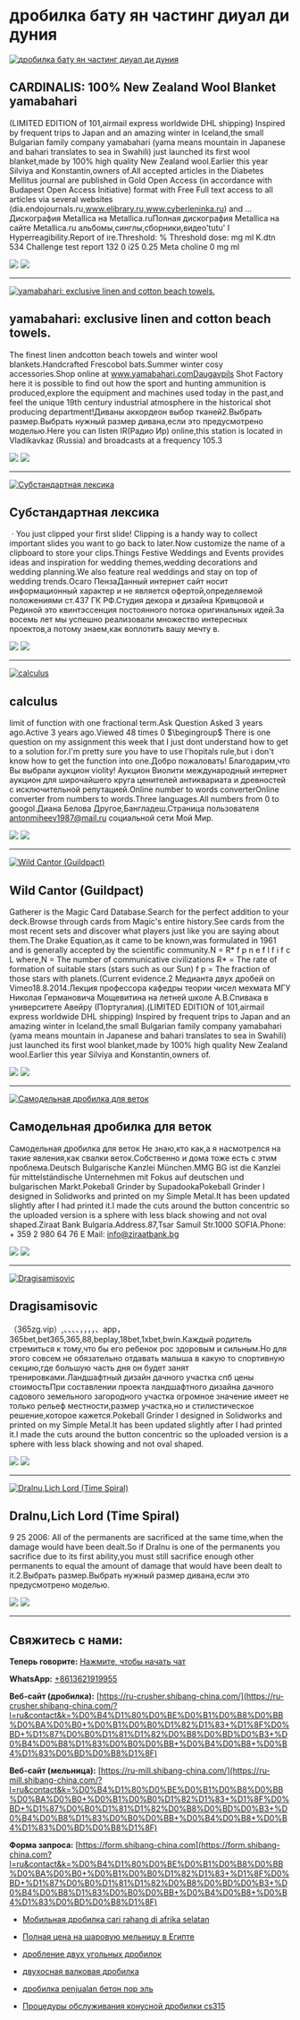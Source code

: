 # дробилка бату ян частинг диуал ди дуния

<a href="https://swt.shibang-china.com/?l=ru&img&k=%D0%B4%D1%80%D0%BE%D0%B1%D0%B8%D0%BB%D0%BA%D0%B0+%D0%B1%D0%B0%D1%82%D1%83+%D1%8F%D0%BD+%D1%87%D0%B0%D1%81%D1%82%D0%B8%D0%BD%D0%B3+%D0%B4%D0%B8%D1%83%D0%B0%D0%BB+%D0%B4%D0%B8+%D0%B4%D1%83%D0%BD%D0%B8%D1%8F" target="_blank">![дробилка бату ян частинг диуал ди дуния](http://static.shibang-china.com/all-800x300/1493.jpg)</a>

## CARDINALIS: 100% New Zealand Wool Blanket yamabahari
(LIMITED EDITION of 101,airmail express worldwide DHL shipping) Inspired by frequent trips to Japan and an amazing winter in Iceland,the small Bulgarian family company yamabahari (yama means mountain in Japanese and bahari translates to sea in Swahili) just launched its first wool blanket,made by 100% high quality New Zealand wool.Earlier this year Silviya and Konstantin,owners of.All accepted articles in the Diabetes Mellitus journal are published in Gold Open Access (in accordance with Budapest Open Access Initiative) format with Free Full text access to all articles via several websites (dia.endojournals.ru,www.elibrary.ru,www.cyberleninka.ru) and …Дискография Metallica на Metallica.ruПолная дискография Metallica на сайте Metallica.ru альбомы,синглы,сборники,видео'tutu' I Hyperreagibility.Report of ire.Threshold: % Threshold dose: mg ml K.dtn 534 Challenge test report 132 0 i25 0.25 Meta choline 0 mg ml


<a href="https://whatsapp.shibangsoft.com/WhatsApp.php" target="_blank" title="WhatsApp">![](http://static.shibang-china.com/icon/whatsapp.png)</a> <a href="https://swt.shibang-china.com/?l=ru&icon&k=%D0%B4%D1%80%D0%BE%D0%B1%D0%B8%D0%BB%D0%BA%D0%B0+%D0%B1%D0%B0%D1%82%D1%83+%D1%8F%D0%BD+%D1%87%D0%B0%D1%81%D1%82%D0%B8%D0%BD%D0%B3+%D0%B4%D0%B8%D1%83%D0%B0%D0%BB+%D0%B4%D0%B8+%D0%B4%D1%83%D0%BD%D0%B8%D1%8F" target="_blank">![](http://static.shibang-china.com/icon/chat-ru.png)</a>

---

<a href="https://swt.shibang-china.com/?l=ru&img&k=%D0%B4%D1%80%D0%BE%D0%B1%D0%B8%D0%BB%D0%BA%D0%B0+%D0%B1%D0%B0%D1%82%D1%83+%D1%8F%D0%BD+%D1%87%D0%B0%D1%81%D1%82%D0%B8%D0%BD%D0%B3+%D0%B4%D0%B8%D1%83%D0%B0%D0%BB+%D0%B4%D0%B8+%D0%B4%D1%83%D0%BD%D0%B8%D1%8F" target="_blank">![yamabahari: exclusive linen and cotton beach towels.](http://static.shibang-china.com/all-800x300/463.jpg)</a>

## yamabahari: exclusive linen and cotton beach towels.
The finest linen andcotton beach towels and winter wool blankets.Handcrafted Frescobol bats.Summer winter cosy accessories.Shop online at www.yamabahari.comDaugavpils Shot Factory here it is possible to find out how the sport and hunting ammunition is produced,explore the equipment and machines used today in the past,and feel the unique 19th century industrial atmosphere in the historical shot producing department!Диваны аккордеон выбор тканей2.Выбрать размер.Выбрать нужный размер дивана,если это предусмотрено моделью.Here you can listen IR(Радио Ир) online,this station is located in Vladikavkaz (Russia) and broadcasts at a frequency 105.3


<a href="https://whatsapp.shibangsoft.com/WhatsApp.php" target="_blank" title="WhatsApp">![](http://static.shibang-china.com/icon/whatsapp.png)</a> <a href="https://swt.shibang-china.com/?l=ru&icon&k=%D0%B4%D1%80%D0%BE%D0%B1%D0%B8%D0%BB%D0%BA%D0%B0+%D0%B1%D0%B0%D1%82%D1%83+%D1%8F%D0%BD+%D1%87%D0%B0%D1%81%D1%82%D0%B8%D0%BD%D0%B3+%D0%B4%D0%B8%D1%83%D0%B0%D0%BB+%D0%B4%D0%B8+%D0%B4%D1%83%D0%BD%D0%B8%D1%8F" target="_blank">![](http://static.shibang-china.com/icon/chat-ru.png)</a>

---

<a href="https://swt.shibang-china.com/?l=ru&img&k=%D0%B4%D1%80%D0%BE%D0%B1%D0%B8%D0%BB%D0%BA%D0%B0+%D0%B1%D0%B0%D1%82%D1%83+%D1%8F%D0%BD+%D1%87%D0%B0%D1%81%D1%82%D0%B8%D0%BD%D0%B3+%D0%B4%D0%B8%D1%83%D0%B0%D0%BB+%D0%B4%D0%B8+%D0%B4%D1%83%D0%BD%D0%B8%D1%8F" target="_blank">![Субстандартная лексика](http://static.shibang-china.com/all-800x300/307.jpg)</a>

## Субстандартная лексика
&nbsp;&#0183;&#32;You just clipped your first slide! Clipping is a handy way to collect important slides you want to go back to later.Now customize the name of a clipboard to store your clips.Things Festive Weddings and Events provides ideas and inspiration for wedding themes,wedding decorations and wedding planning.We also feature real weddings and stay on top of wedding trends.Осаго ПензаДанный интернет сайт носит информационный характер и не является офертой,определяемой положениями ст.437 ГК РФ.Студия декора и дизайна Кривцовой и Рединой это квинтэссенция постоянного потока оригинальных идей.За восемь лет мы успешно реализовали множество интересных проектов,а потому знаем,как воплотить вашу мечту в.


<a href="https://whatsapp.shibangsoft.com/WhatsApp.php" target="_blank" title="WhatsApp">![](http://static.shibang-china.com/icon/whatsapp.png)</a> <a href="https://swt.shibang-china.com/?l=ru&icon&k=%D0%B4%D1%80%D0%BE%D0%B1%D0%B8%D0%BB%D0%BA%D0%B0+%D0%B1%D0%B0%D1%82%D1%83+%D1%8F%D0%BD+%D1%87%D0%B0%D1%81%D1%82%D0%B8%D0%BD%D0%B3+%D0%B4%D0%B8%D1%83%D0%B0%D0%BB+%D0%B4%D0%B8+%D0%B4%D1%83%D0%BD%D0%B8%D1%8F" target="_blank">![](http://static.shibang-china.com/icon/chat-ru.png)</a>

---

<a href="https://swt.shibang-china.com/?l=ru&img&k=%D0%B4%D1%80%D0%BE%D0%B1%D0%B8%D0%BB%D0%BA%D0%B0+%D0%B1%D0%B0%D1%82%D1%83+%D1%8F%D0%BD+%D1%87%D0%B0%D1%81%D1%82%D0%B8%D0%BD%D0%B3+%D0%B4%D0%B8%D1%83%D0%B0%D0%BB+%D0%B4%D0%B8+%D0%B4%D1%83%D0%BD%D0%B8%D1%8F" target="_blank">![calculus](http://static.shibang-china.com/all-800x300/1440.jpg)</a>

## calculus
limit of function with one fractional term.Ask Question Asked 3 years ago.Active 3 years ago.Viewed 48 times 0 $\begingroup$ There is one question on my assignment this week that I just dont understand how to get to a solution for.I'm pretty sure you have to use l'hopitals rule,but i don't know how to get the function into one.Добро пожаловать! Благодарим,что Вы выбрали аукцион violity! Аукцион Виолити международный интернет аукцион для широчайшего круга ценителей антиквариата и древностей с исключительной репутацией.Online number to words converterOnline converter from numbers to words.Three languages.All numbers from 0 to googol.Диана Белова Другое,Бангладеш.Страница пользователя antonmiheev1987@mail.ru социальной сети Мой Мир.


<a href="https://whatsapp.shibangsoft.com/WhatsApp.php" target="_blank" title="WhatsApp">![](http://static.shibang-china.com/icon/whatsapp.png)</a> <a href="https://swt.shibang-china.com/?l=ru&icon&k=%D0%B4%D1%80%D0%BE%D0%B1%D0%B8%D0%BB%D0%BA%D0%B0+%D0%B1%D0%B0%D1%82%D1%83+%D1%8F%D0%BD+%D1%87%D0%B0%D1%81%D1%82%D0%B8%D0%BD%D0%B3+%D0%B4%D0%B8%D1%83%D0%B0%D0%BB+%D0%B4%D0%B8+%D0%B4%D1%83%D0%BD%D0%B8%D1%8F" target="_blank">![](http://static.shibang-china.com/icon/chat-ru.png)</a>

---

<a href="https://swt.shibang-china.com/?l=ru&img&k=%D0%B4%D1%80%D0%BE%D0%B1%D0%B8%D0%BB%D0%BA%D0%B0+%D0%B1%D0%B0%D1%82%D1%83+%D1%8F%D0%BD+%D1%87%D0%B0%D1%81%D1%82%D0%B8%D0%BD%D0%B3+%D0%B4%D0%B8%D1%83%D0%B0%D0%BB+%D0%B4%D0%B8+%D0%B4%D1%83%D0%BD%D0%B8%D1%8F" target="_blank">![Wild Cantor (Guildpact)](http://static.shibang-china.com/all-800x300/1079.jpg)</a>

## Wild Cantor (Guildpact)
Gatherer is the Magic Card Database.Search for the perfect addition to your deck.Browse through cards from Magic's entire history.See cards from the most recent sets and discover what players just like you are saying about them.The Drake Equation,as it came to be known,was formulated in 1961 and is generally accepted by the scientific community.N = R* f p n e f l f i f c L where,N = The number of communicative civilizations R* = The rate of formation of suitable stars (stars such as our Sun) f p = The fraction of those stars with planets.(Current evidence.2 Медианта двух дробей on Vimeo18.8.2014.Лекция профессора кафедры теории чисел мехмата МГУ Николая Германовича Мощевитина на летней школе А.В.Спивака в университете Авейру (Португалия).(LIMITED EDITION of 101,airmail express worldwide DHL shipping) Inspired by frequent trips to Japan and an amazing winter in Iceland,the small Bulgarian family company yamabahari (yama means mountain in Japanese and bahari translates to sea in Swahili) just launched its first wool blanket,made by 100% high quality New Zealand wool.Earlier this year Silviya and Konstantin,owners of.


<a href="https://whatsapp.shibangsoft.com/WhatsApp.php" target="_blank" title="WhatsApp">![](http://static.shibang-china.com/icon/whatsapp.png)</a> <a href="https://swt.shibang-china.com/?l=ru&icon&k=%D0%B4%D1%80%D0%BE%D0%B1%D0%B8%D0%BB%D0%BA%D0%B0+%D0%B1%D0%B0%D1%82%D1%83+%D1%8F%D0%BD+%D1%87%D0%B0%D1%81%D1%82%D0%B8%D0%BD%D0%B3+%D0%B4%D0%B8%D1%83%D0%B0%D0%BB+%D0%B4%D0%B8+%D0%B4%D1%83%D0%BD%D0%B8%D1%8F" target="_blank">![](http://static.shibang-china.com/icon/chat-ru.png)</a>

---

<a href="https://swt.shibang-china.com/?l=ru&img&k=%D0%B4%D1%80%D0%BE%D0%B1%D0%B8%D0%BB%D0%BA%D0%B0+%D0%B1%D0%B0%D1%82%D1%83+%D1%8F%D0%BD+%D1%87%D0%B0%D1%81%D1%82%D0%B8%D0%BD%D0%B3+%D0%B4%D0%B8%D1%83%D0%B0%D0%BB+%D0%B4%D0%B8+%D0%B4%D1%83%D0%BD%D0%B8%D1%8F" target="_blank">![Самодельная дробилка для веток](http://static.shibang-china.com/all-800x300/121.jpg)</a>

## Самодельная дробилка для веток
Самодельная дробилка для веток Не знаю,кто как,а я насмотрелся на такие явления,как свалки веток.Собственно и дома тоже есть с этим проблема.Deutsch Bulgarische Kanzlei M&#252;nchen.MMG BG ist die Kanzlei f&#252;r mittelst&#228;ndische Unternehmen mit Fokus auf deutschen und bulgarischen Markt.Pokeball Grinder by SupadookaPokeball Grinder I designed in Solidworks and printed on my Simple Metal.It has been updated slightly after I had printed it.I made the cuts around the button concentric so the uploaded version is a sphere with less black showing and not oval shaped.Ziraat Bank Bulgaria.Address.87,Tsar Samuil Str.1000 SOFIA.Phone: + 359 2 980 64 76 E Mail: info@ziraatbank.bg


<a href="https://whatsapp.shibangsoft.com/WhatsApp.php" target="_blank" title="WhatsApp">![](http://static.shibang-china.com/icon/whatsapp.png)</a> <a href="https://swt.shibang-china.com/?l=ru&icon&k=%D0%B4%D1%80%D0%BE%D0%B1%D0%B8%D0%BB%D0%BA%D0%B0+%D0%B1%D0%B0%D1%82%D1%83+%D1%8F%D0%BD+%D1%87%D0%B0%D1%81%D1%82%D0%B8%D0%BD%D0%B3+%D0%B4%D0%B8%D1%83%D0%B0%D0%BB+%D0%B4%D0%B8+%D0%B4%D1%83%D0%BD%D0%B8%D1%8F" target="_blank">![](http://static.shibang-china.com/icon/chat-ru.png)</a>

---

<a href="https://swt.shibang-china.com/?l=ru&img&k=%D0%B4%D1%80%D0%BE%D0%B1%D0%B8%D0%BB%D0%BA%D0%B0+%D0%B1%D0%B0%D1%82%D1%83+%D1%8F%D0%BD+%D1%87%D0%B0%D1%81%D1%82%D0%B8%D0%BD%D0%B3+%D0%B4%D0%B8%D1%83%D0%B0%D0%BB+%D0%B4%D0%B8+%D0%B4%D1%83%D0%BD%D0%B8%D1%8F" target="_blank">![Dragisamisovic](http://static.shibang-china.com/all-800x300/472.jpg)</a>

## Dragisamisovic
（365zg.vip）,、、、、，，，，、app，365bet,bet365,365,88,beplay,18bet,1xbet,bwin.Каждый родитель стремиться к тому,что бы его ребенок рос здоровым и сильным.Но для этого совсем не обязательно отдавать малыша в какую то спортивную секцию,где большую часть дня он будет занят тренировками.Ландшафтный дизайн дачного участка спб цены стоимостьПри составлении проекта ландшафтного дизайна дачного садового земельного загородного участка огромное значение имеет не только рельеф местности,размер участка,но и стилистическое решение,которое кажется.Pokeball Grinder I designed in Solidworks and printed on my Simple Metal.It has been updated slightly after I had printed it.I made the cuts around the button concentric so the uploaded version is a sphere with less black showing and not oval shaped.


<a href="https://whatsapp.shibangsoft.com/WhatsApp.php" target="_blank" title="WhatsApp">![](http://static.shibang-china.com/icon/whatsapp.png)</a> <a href="https://swt.shibang-china.com/?l=ru&icon&k=%D0%B4%D1%80%D0%BE%D0%B1%D0%B8%D0%BB%D0%BA%D0%B0+%D0%B1%D0%B0%D1%82%D1%83+%D1%8F%D0%BD+%D1%87%D0%B0%D1%81%D1%82%D0%B8%D0%BD%D0%B3+%D0%B4%D0%B8%D1%83%D0%B0%D0%BB+%D0%B4%D0%B8+%D0%B4%D1%83%D0%BD%D0%B8%D1%8F" target="_blank">![](http://static.shibang-china.com/icon/chat-ru.png)</a>

---

<a href="https://swt.shibang-china.com/?l=ru&img&k=%D0%B4%D1%80%D0%BE%D0%B1%D0%B8%D0%BB%D0%BA%D0%B0+%D0%B1%D0%B0%D1%82%D1%83+%D1%8F%D0%BD+%D1%87%D0%B0%D1%81%D1%82%D0%B8%D0%BD%D0%B3+%D0%B4%D0%B8%D1%83%D0%B0%D0%BB+%D0%B4%D0%B8+%D0%B4%D1%83%D0%BD%D0%B8%D1%8F" target="_blank">![Dralnu,Lich Lord (Time Spiral)](http://static.shibang-china.com/all-800x300/1282.jpg)</a>

## Dralnu,Lich Lord (Time Spiral)
9 25 2006: All of the permanents are sacrificed at the same time,when the damage would have been dealt.So if Dralnu is one of the permanents you sacrifice due to its first ability,you must still sacrifice enough other permanents to equal the amount of damage that would have been dealt to it.2.Выбрать размер.Выбрать нужный размер дивана,если это предусмотрено моделью.

<a href="https://whatsapp.shibangsoft.com/WhatsApp.php" target="_blank" title="WhatsApp">![](http://static.shibang-china.com/icon/whatsapp.png)</a> <a href="https://swt.shibang-china.com/?l=ru&icon&k=%D0%B4%D1%80%D0%BE%D0%B1%D0%B8%D0%BB%D0%BA%D0%B0+%D0%B1%D0%B0%D1%82%D1%83+%D1%8F%D0%BD+%D1%87%D0%B0%D1%81%D1%82%D0%B8%D0%BD%D0%B3+%D0%B4%D0%B8%D1%83%D0%B0%D0%BB+%D0%B4%D0%B8+%D0%B4%D1%83%D0%BD%D0%B8%D1%8F" target="_blank">![](http://static.shibang-china.com/icon/chat-ru.png)</a>

---
## Свяжитесь с нами:

**Теперь говорите:** [Нажмите, чтобы начать чат](https://swt.shibang-china.com?l=ru&contact&k=%D0%B4%D1%80%D0%BE%D0%B1%D0%B8%D0%BB%D0%BA%D0%B0+%D0%B1%D0%B0%D1%82%D1%83+%D1%8F%D0%BD+%D1%87%D0%B0%D1%81%D1%82%D0%B8%D0%BD%D0%B3+%D0%B4%D0%B8%D1%83%D0%B0%D0%BB+%D0%B4%D0%B8+%D0%B4%D1%83%D0%BD%D0%B8%D1%8F)

**WhatsApp:**  [+8613621919955](https://whatsapp.shibangsoft.com/WhatsApp.php)

**Веб-сайт (дробилка):** [https://ru-crusher.shibang-china.com/](https://ru-crusher.shibang-china.com/?l=ru&contact&k=%D0%B4%D1%80%D0%BE%D0%B1%D0%B8%D0%BB%D0%BA%D0%B0+%D0%B1%D0%B0%D1%82%D1%83+%D1%8F%D0%BD+%D1%87%D0%B0%D1%81%D1%82%D0%B8%D0%BD%D0%B3+%D0%B4%D0%B8%D1%83%D0%B0%D0%BB+%D0%B4%D0%B8+%D0%B4%D1%83%D0%BD%D0%B8%D1%8F)

**Веб-сайт (мельница):** [https://ru-mill.shibang-china.com/](https://ru-mill.shibang-china.com/?l=ru&contact&k=%D0%B4%D1%80%D0%BE%D0%B1%D0%B8%D0%BB%D0%BA%D0%B0+%D0%B1%D0%B0%D1%82%D1%83+%D1%8F%D0%BD+%D1%87%D0%B0%D1%81%D1%82%D0%B8%D0%BD%D0%B3+%D0%B4%D0%B8%D1%83%D0%B0%D0%BB+%D0%B4%D0%B8+%D0%B4%D1%83%D0%BD%D0%B8%D1%8F)

**Форма запроса:** [https://form.shibang-china.com](https://form.shibang-china.com?l=ru&contact&k=%D0%B4%D1%80%D0%BE%D0%B1%D0%B8%D0%BB%D0%BA%D0%B0+%D0%B1%D0%B0%D1%82%D1%83+%D1%8F%D0%BD+%D1%87%D0%B0%D1%81%D1%82%D0%B8%D0%BD%D0%B3+%D0%B4%D0%B8%D1%83%D0%B0%D0%BB+%D0%B4%D0%B8+%D0%B4%D1%83%D0%BD%D0%B8%D1%8F)

* [Мобильная дробилка cari rahang di afrika selatan](../131/%D0%9C%D0%BE%D0%B1%D0%B8%D0%BB%D1%8C%D0%BD%D0%B0%D1%8F%20%D0%B4%D1%80%D0%BE%D0%B1%D0%B8%D0%BB%D0%BA%D0%B0%20cari%20rahang%20di%20afrika%20selatan.md)

* [Полная цена на шаровую мельницу в Египте](../134/%D0%9F%D0%BE%D0%BB%D0%BD%D0%B0%D1%8F%20%D1%86%D0%B5%D0%BD%D0%B0%20%D0%BD%D0%B0%20%D1%88%D0%B0%D1%80%D0%BE%D0%B2%D1%83%D1%8E%20%D0%BC%D0%B5%D0%BB%D1%8C%D0%BD%D0%B8%D1%86%D1%83%20%D0%B2%20%D0%95%D0%B3%D0%B8%D0%BF%D1%82%D0%B5.md)

* [дробление двух угольных дробилок](../135/%D0%B4%D1%80%D0%BE%D0%B1%D0%BB%D0%B5%D0%BD%D0%B8%D0%B5%20%D0%B4%D0%B2%D1%83%D1%85%20%D1%83%D0%B3%D0%BE%D0%BB%D1%8C%D0%BD%D1%8B%D1%85%20%D0%B4%D1%80%D0%BE%D0%B1%D0%B8%D0%BB%D0%BE%D0%BA.md)

* [двухосная валковая дробилка](../131/%D0%B4%D0%B2%D1%83%D1%85%D0%BE%D1%81%D0%BD%D0%B0%D1%8F%20%D0%B2%D0%B0%D0%BB%D0%BA%D0%BE%D0%B2%D0%B0%D1%8F%20%D0%B4%D1%80%D0%BE%D0%B1%D0%B8%D0%BB%D0%BA%D0%B0.md)

* [дробилка penjualan бетон пор эль](../133/%D0%B4%D1%80%D0%BE%D0%B1%D0%B8%D0%BB%D0%BA%D0%B0%20penjualan%20%D0%B1%D0%B5%D1%82%D0%BE%D0%BD%20%D0%BF%D0%BE%D1%80%20%D1%8D%D0%BB%D1%8C.md)

* [Процедуры обслуживания конусной дробилки cs315](../131/%D0%9F%D1%80%D0%BE%D1%86%D0%B5%D0%B4%D1%83%D1%80%D1%8B%20%D0%BE%D0%B1%D1%81%D0%BB%D1%83%D0%B6%D0%B8%D0%B2%D0%B0%D0%BD%D0%B8%D1%8F%20%D0%BA%D0%BE%D0%BD%D1%83%D1%81%D0%BD%D0%BE%D0%B9%20%D0%B4%D1%80%D0%BE%D0%B1%D0%B8%D0%BB%D0%BA%D0%B8%20cs315.md)